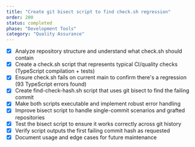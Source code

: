 ```yaml
---
title: "Create git bisect script to find check.sh regression"
order: 200
status: completed
phase: "Development Tools"
category: "Quality Assurance"
---
```


- [x] Analyze repository structure and understand what check.sh should contain
- [x] Create a check.sh script that represents typical CI/quality checks (TypeScript compilation + tests)
- [x] Ensure check.sh fails on current main to confirm there's a regression (93 TypeScript errors found)
- [x] Create find-check-hash.sh script that uses git bisect to find the failing commit
- [x] Make both scripts executable and implement robust error handling
- [x] Improve bisect script to handle single-commit scenarios and grafted repositories
- [x] Test the bisect script to ensure it works correctly across git history
- [x] Verify script outputs the first failing commit hash as requested
- [x] Document usage and edge cases for future maintenance